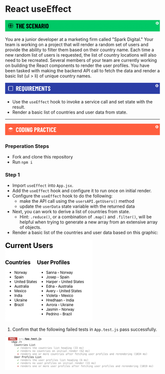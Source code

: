 # React useEffect
![scenario](./assets/banner-scenario.png)

You are a junior developer at a marketing firm called "Spark Digital." Your team is working on a project that will render a random set of users and provide the ability to filter them based on their country name. Each time a new random list of users is requested, the list of country locations will also need to be recreated. Several members of your team are currently working on building the React components to render the user profiles. You have been tasked with making the backend API call to fetch the data and render a basic list (ul > li) of unique country names.


![requirements](./assets/banner-requirements.png)

- Use the `useEffect` hook to invoke a service call and set state with the result.
- Render a basic list of countries and user data from state.

---

![coding practice](./assets/banner-coding.png)

### Preperation Steps
- Fork and clone this repository
- Run `npm i`

### Step 1
- Import `useEffect` into `App.jsx`.
- Add the `useEffect` hook and configure it to run once on initial render. 
- Configure the `useEffect` hook to do the following:
    - make the API call using the `usersAPI.getUsers()` method
    - update the `userData` state variable with the returned data
- Next, you can work to derive a list of countries from state.  
    - Hint: `.reduce()`, or a combination of `.map()` and `.filter()`, will be helpful when trying to generate a new array from an extensive array of objects.
- Render a basic list of the countries and user data based on this graphic:

![current users graphic](./assets/current-users-graphic.png)

1. Confirm that the following failed tests in `App.test.js` pass successfully.

![app test](./assets/app-test.png)

